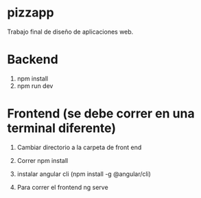 # pizzapp

Trabajo final de diseño de aplicaciones web.

# Backend
1. npm install
2. npm run dev

# Frontend (se debe correr en una terminal diferente)
1. Cambiar directorio a la carpeta de front end
2. Correr npm install
3. instalar angular cli (npm install -g @angular/cli)

4. Para correr el frontend ng serve